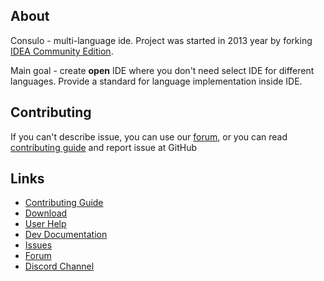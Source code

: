 ## About

Consulo - multi-language ide. Project was started in 2013 year by forking [IDEA Community Edition](https://github.com/JetBrains/intellij-community).

Main goal - create **open** IDE where you don't need select IDE for different languages. Provide a standard for language implementation inside IDE.

## Contributing

If you can't describe issue, you can use our [forum](https://discuss.consulo.io/), or you can read [contributing guide](https://github.com/consulo/consulo/blob/master/CONTRIBUTING.md)  and report issue at GitHub

## Links

* [Contributing Guide](https://github.com/consulo/consulo/blob/master/CONTRIBUTING.md)
* [Download](https://consulo.app)
* [User Help](https://consulo.help)
* [Dev Documentation](https://consulo.dev)
* [Issues](https://github.com/consulo/consulo/issues)
* [Forum](https://discuss.consulo.io/)
* [Discord Channel](https://discord.gg/Ab3Ka5gTFv)
